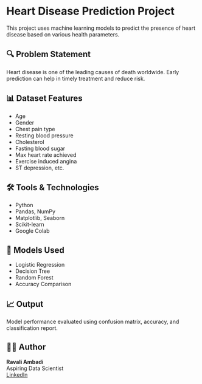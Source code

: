 # Heart Disease Prediction Project

This project uses machine learning models to predict the presence of heart disease based on various health parameters.

## 🔍 Problem Statement
Heart disease is one of the leading causes of death worldwide. Early prediction can help in timely treatment and reduce risk.

## 📊 Dataset Features
- Age
- Gender
- Chest pain type
- Resting blood pressure
- Cholesterol
- Fasting blood sugar
- Max heart rate achieved
- Exercise induced angina
- ST depression, etc.

## 🛠️ Tools & Technologies
- Python
- Pandas, NumPy
- Matplotlib, Seaborn
- Scikit-learn
- Google Colab

## 🧠 Models Used
- Logistic Regression
- Decision Tree
- Random Forest
- Accuracy Comparison

## 📈 Output
Model performance evaluated using confusion matrix, accuracy, and classification report.

## 👩‍💻 Author
**Ravali Ambadi**  
Aspiring Data Scientist  
[LinkedIn](https://www.linkedin.com/in/ravali-ambadi-872772187)

